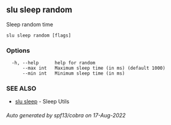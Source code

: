 ## slu sleep random

Sleep random time

```
slu sleep random [flags]
```

### Options

```
  -h, --help      help for random
      --max int   Maximum sleep time (in ms) (default 1000)
      --min int   Minimum sleep time (in ms)
```

### SEE ALSO

* [slu sleep](slu_sleep.md)	 - Sleep Utils

###### Auto generated by spf13/cobra on 17-Aug-2022
